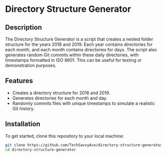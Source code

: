 # Directory Structure Generator  

## Description  
The Directory Structure Generator is a script that creates a nested folder structure for the years 2018 and 2019. Each year contains directories for each month, and each month contains directories for days. The script also generates random Git commits within these daily directories, with timestamps formatted in ISO 8601. This can be useful for testing or demonstration purposes.  

## Features  
- Creates a directory structure for 2018 and 2019.  
- Generates directories for each month and day.  
- Randomly commits files with unique timestamps to simulate a realistic Git history.  

## Installation  
To get started, clone this repository to your local machine:  

```bash  
git clone https://github.com/TechSavvyAce/directory-structure-generator.git  
cd directory-structure-generator 
